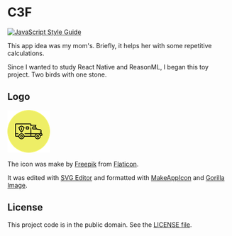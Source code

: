 # C3F

[![JavaScript Style Guide][badge-1-img]][badge-1-link]

This app idea was my mom's. Briefly, it helps her with some repetitive calculations.

Since I wanted to study React Native and ReasonML, I began this toy project. Two birds with one stone.

## Logo

![Made with MakeAppIcon and Flaticon](./static/images/logo-circle-96.png)

The icon was make by [Freepik][1] from [Flaticon][2].

It was edited with [SVG Editor][3] and formatted with [MakeAppIcon][4] and [Gorilla Image][5].

## License

This project code is in the public domain. See the [LICENSE file][6].

[badge-1-img]: https://img.shields.io/badge/code_style-standard-brightgreen.svg
[badge-1-link]: https://standardjs.com

[1]: https://www.flaticon.com/authors/freepik
[2]: https://www.flaticon.com/free-icon/automobile_1785810
[3]: https://svg-edit.github.io/svgedit/
[4]: https://makeappicon.com
[5]: https://apetools.webprofusion.com/#/tools/imagegorilla
[6]: https://github.com/Nhanderu/c3f/blob/master/LICENSE
